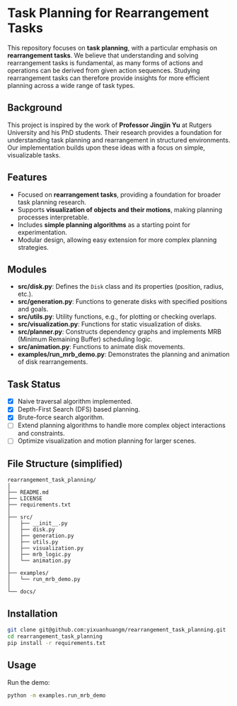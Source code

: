 # Task Planning for Rearrangement Tasks

This repository focuses on **task planning**, with a particular emphasis on **rearrangement tasks**. We believe that understanding and solving rearrangement tasks is fundamental, as many forms of actions and operations can be derived from given action sequences. Studying rearrangement tasks can therefore provide insights for more efficient planning across a wide range of task types.

## Background

This project is inspired by the work of **Professor Jingjin Yu** at Rutgers University and his PhD students. Their research provides a foundation for understanding task planning and rearrangement in structured environments. Our implementation builds upon these ideas with a focus on simple, visualizable tasks.

## Features

* Focused on **rearrangement tasks**, providing a foundation for broader task planning research.
* Supports **visualization of objects and their motions**, making planning processes interpretable.
* Includes **simple planning algorithms** as a starting point for experimentation.
* Modular design, allowing easy extension for more complex planning strategies.

## Modules

* **src/disk.py**: Defines the `Disk` class and its properties (position, radius, etc.).
* **src/generation.py**: Functions to generate disks with specified positions and goals.
* **src/utils.py**: Utility functions, e.g., for plotting or checking overlaps.
* **src/visualization.py**: Functions for static visualization of disks.
* **src/planner.py**: Constructs dependency graphs and implements MRB (Minimum Remaining Buffer) scheduling logic.
* **src/animation.py**: Functions to animate disk movements.
* **examples/run_mrb_demo.py**: Demonstrates the planning and animation of disk rearrangements.

<!-- ## Experimental Tasks -->

## Task Status

- [X] Naive traversal algorithm implemented.
- [X] Depth-First Search (DFS) based planning.
- [X] Brute-force search algorithm.
- [ ] Extend planning algorithms to handle more complex object interactions and constraints.
- [ ] Optimize visualization and motion planning for larger scenes.

<!-- 
| Task                         | Goal                                     | Method                                                | Expected Outcome                                                 | Status      |
| ---------------------------- | ---------------------------------------- | ----------------------------------------------------- | ---------------------------------------------------------------- | ----------- |
| Naive Traversal Algorithm    | Provide a baseline rearrangement planner | Implement simple traversal over object sequences      | Can compute feasible rearrangement sequences for small scenarios | ✅ Completed |
| DFS-based Planning           | Explore deeper search strategies         | Implement depth-first search on task dependency graph | More efficient and flexible planning for complex rearrangements  | ⬜ To Do     |
| Brute-force Search           | Benchmark exhaustive planning            | Enumerate all possible object arrangements            | Identify optimal solutions and compare with heuristic methods    | ⬜ To Do     |
| Complex Interaction Handling | Extend to objects with constraints       | Introduce interactions such as collision avoidance    | More realistic rearrangement planning in constrained spaces      | ⬜ To Do     |
| Visualization Optimization   | Improve interpretability and performance | Optimize animation and plotting                       | Smooth and scalable visualization for larger scenes              | ⬜ To Do     | -->

## File Structure (simplified)

```
rearrangement_task_planning/
│
├── README.md
├── LICENSE
├── requirements.txt
│
├── src/
│   ├── __init__.py
│   ├── disk.py
│   ├── generation.py
│   ├── utils.py
│   ├── visualization.py
│   ├── mrb_logic.py
│   └── animation.py
│
├── examples/
│   └── run_mrb_demo.py
│
└── docs/
```

## Installation

```bash
git clone git@github.com:yixuanhuangm/rearrangement_task_planning.git
cd rearrangement_task_planning
pip install -r requirements.txt
```

## Usage

Run the demo:

```bash
python -m examples.run_mrb_demo
```
